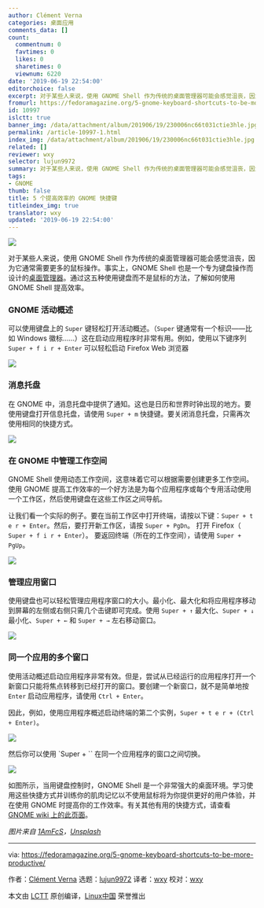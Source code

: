 ```yaml
---
author: Clément Verna
categories: 桌面应用
comments_data: []
count:
  commentnum: 0
  favtimes: 0
  likes: 0
  sharetimes: 0
  viewnum: 6220
date: '2019-06-19 22:54:00'
editorchoice: false
excerpt: 对于某些人来说，使用 GNOME Shell 作为传统的桌面管理器可能会感觉沮丧，因为它通常需要更多的鼠标操作。事实上，GNOME Shell 也是一个专为键盘操作而设计的桌面管理器。
fromurl: https://fedoramagazine.org/5-gnome-keyboard-shortcuts-to-be-more-productive/
id: 10997
islctt: true
banner_img: /data/attachment/album/201906/19/230006nc66t031ctie3hle.jpg
permalink: /article-10997-1.html
index_img: /data/attachment/album/201906/19/230006nc66t031ctie3hle.jpg.thumb.jpg
related: []
reviewer: wxy
selector: lujun9972
summary: 对于某些人来说，使用 GNOME Shell 作为传统的桌面管理器可能会感觉沮丧，因为它通常需要更多的鼠标操作。事实上，GNOME Shell 也是一个专为键盘操作而设计的桌面管理器。
tags:
- GNOME
thumb: false
title: 5 个提高效率的 GNOME 快捷键
titleindex_img: true
translator: wxy
updated: '2019-06-19 22:54:00'
---
```


![](/data/attachment/album/201906/19/230006nc66t031ctie3hle.jpg)


对于某些人来说，使用 GNOME Shell 作为传统的桌面管理器可能会感觉沮丧，因为它通常需要更多的鼠标操作。事实上，GNOME Shell 也是一个专为键盘操作而设计的[桌面管理器](https://fedoramagazine.org/gnome-3-32-released-coming-to-fedora-30/)。通过这五种使用键盘而不是鼠标的方法，了解如何使用 GNOME Shell 提高效率。


### GNOME 活动概述


可以使用键盘上的 `Super` 键轻松打开活动概述。（`Super` 键通常有一个标识——比如 Windows 徽标……）这在启动应用程序时非常有用。例如，使用以下键序列 `Super + f i r + Enter` 可以轻松启动 Firefox Web 浏览器


![](/data/attachment/album/201906/19/230025bmssjtj3vsgks3tm.gif)


### 消息托盘


在 GNOME 中，消息托盘中提供了通知。这也是日历和世界时钟出现的地方。要使用键盘打开信息托盘，请使用 `Super + m` 快捷键。要关闭消息托盘，只需再次使用相同的快捷方式。


![](/data/attachment/album/201906/19/230150gdmdyl7wdhtwmmmc.gif)


### 在 GNOME 中管理工作空间


GNOME Shell 使用动态工作空间，这意味着它可以根据需要创建更多工作空间。使用 GNOME 提高工作效率的一个好方法是为每个应用程序或每个专用活动使用一个工作区，然后使用键盘在这些工作区之间导航。


让我们看一个实际的例子。要在当前工作区中打开终端，请按以下键：`Super + t e r + Enter`。然后，要打开新工作区，请按 `Super + PgDn`。 打开 Firefox（ `Super + f i r + Enter`）。 要返回终端（所在的工作空间），请使用 `Super + PgUp`。


![](/data/attachment/album/201906/19/230641bx2uw8l5licqei2b.gif)


### 管理应用窗口


使用键盘也可以轻松管理应用程序窗口的大小。最小化、最大化和将应用程序移动到屏幕的左侧或右侧只需几个击键即可完成。使用 `Super + ↑` 最大化、`Super + ↓` 最小化、`Super + ←` 和 `Super + →` 左右移动窗口。


![](/data/attachment/album/201906/19/231040n0edj25jjjz1re2d.gif)


### 同一个应用的多个窗口


使用活动概述启动应用程序非常有效。但是，尝试从已经运行的应用程序打开一个新窗口只能将焦点转移到已经打开的窗口。要创建一个新窗口，就不是简单地按 `Enter` 启动应用程序，请使用 `Ctrl + Enter`。


因此，例如，使用应用程序概述启动终端的第二个实例，`Super + t e r + (Ctrl + Enter)`。


![](/data/attachment/album/201906/19/231147s66jwe9tjfs5htff.gif)


然后你可以使用 `Super + `` 在同一个应用程序的窗口之间切换。


![](/data/attachment/album/201906/19/231119uflj52rejdot2rzf.gif)


如图所示，当用键盘控制时，GNOME Shell 是一个非常强大的桌面环境。学习使用这些快捷方式并训练你的肌肉记忆以不使用鼠标将为你提供更好的用户体验，并在使用 GNOME 时提高你的工作效率。有关其他有用的快捷方式，请查看 [GNOME wiki 上的此页面](https://wiki.gnome.org/Design/OS/KeyboardShortcuts)。


*图片来自 [1AmFcS](https://unsplash.com/photos/MuTWth_RnEs?utm_source=unsplash&utm_medium=referral&utm_content=creditCopyText)，[Unsplash](https://unsplash.com/search/photos/keyboard?utm_source=unsplash&utm_medium=referral&utm_content=creditCopyText)*




---


via: <https://fedoramagazine.org/5-gnome-keyboard-shortcuts-to-be-more-productive/>


作者：[Clément Verna](https://fedoramagazine.org/author/cverna/) 选题：[lujun9972](https://github.com/lujun9972) 译者：[wxy](https://github.com/wxy) 校对：[wxy](https://github.com/wxy)


本文由 [LCTT](https://github.com/LCTT/TranslateProject) 原创编译，[Linux中国](https://linux.cn/) 荣誉推出